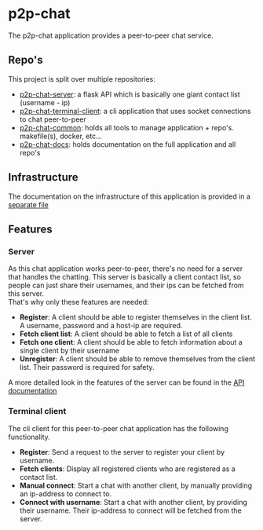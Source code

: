 # p2p-chat
The p2p-chat application provides a peer-to-peer chat service.

## Repo's
This project is split over multiple repositories:
- [p2p-chat-server](https://github.com/p2p-chat-team/p2p-chat-server): a flask API which is basically one giant contact list (username - ip)
- [p2p-chat-terminal-client](https://github.com/p2p-chat-team/p2p-chat-terminal-client): a cli application that uses socket connections to chat peer-to-peer
- [p2p-chat-common](): holds all tools to manage application + repo's. makefile(s), docker, etc...
- [p2p-chat-docs](https://github.com/p2p-chat-team/p2p-chat-docs): holds documentation on the full application and all repo's

## Infrastructure
The documentation on the infrastructure of this application is provided in a [separate file](docs/infrastructure.md)

## Features
### Server
As this chat application works peer-to-peer, there's no need for a server that handles the chatting. 
This server is basically a client contact list, so people can just share their usernames, and their ips can be fetched from this server. <br>
That's why only these features are needed:
- **Register**: A client should be able to register themselves in the client list. A username, password and a host-ip are required.
- **Fetch client list**: A client should be able to fetch a list of all clients
- **Fetch one client**: A client should be able to fetch information about a single client by their username
- **Unregister**: A client should be able to remove themselves from the client list. Their password is required for safety.

A more detailed look in the features of the server can be found in the [API documentation](docs/api_documentation.md)

### Terminal client
The cli client for this peer-to-peer chat application has the following functionality.
- **Register**: Send a request to the server to register your client by username.
- **Fetch clients**: Display all registered clients who are registered as a contact list.
- **Manual connect**: Start a chat with another client, by manually providing an ip-address to connect to.
- **Connect with username**: Start a chat with another client, by providing their username. Their ip-address to connect will be fetched from the server.